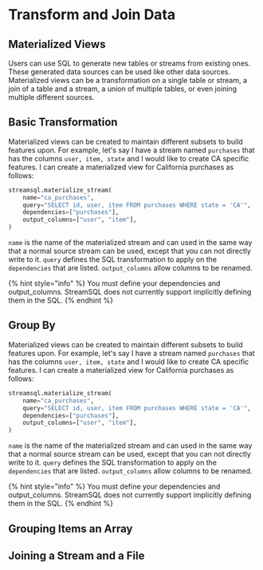 # Transform and Join Data

## Materialized Views

Users can use SQL to generate new tables or streams from existing ones. These generated data sources can be used like other data sources. Materialized views can be a transformation on a single table or stream, a join of a table and a stream, a union of multiple tables, or even joining multiple different sources.

## Basic Transformation

Materialized views can be created to maintain different subsets to build features upon. For example, let's say I have a stream named `purchases` that has the columns `user, item, state` and I would like to create CA specific features. I can create a materialized view for California purchases as follows:

```python
streamsql.materialize_stream(
	name="ca_purchases",
	query="SELECT id, user, item FROM purchases WHERE state = 'CA'",
	dependencies=["purchases"],
	output_columns=["user", "item"],
)
```

`name` is the name of the materialized stream and can used in the same way that a normal source stream can be used, except that you can not directly write to it. `query` defines the SQL transformation to apply on the `dependencies` that are listed. `output_columns` allow columns to be renamed.

{% hint style="info" %}
You must define your dependencies and output\_columns. StreamSQL does not currently support implicitly defining them in the SQL.
{% endhint %}

## Group By

Materialized views can be created to maintain different subsets to build features upon. For example, let's say I have a stream named `purchases` that has the columns `user, item, state` and I would like to create CA specific features. I can create a materialized view for California purchases as follows:

```python
streamsql.materialize_stream(
	name="ca_purchases",
	query="SELECT id, user, item FROM purchases WHERE state = 'CA'",
	dependencies=["purchases"],
	output_columns=["user", "item"],
)
```

`name` is the name of the materialized stream and can used in the same way that a normal source stream can be used, except that you can not directly write to it. `query` defines the SQL transformation to apply on the `dependencies` that are listed. `output_columns` allow columns to be renamed.

{% hint style="info" %}
You must define your dependencies and output\_columns. StreamSQL does not currently support implicitly defining them in the SQL.
{% endhint %}

## Grouping Items an Array

## Joining a Stream and a File




